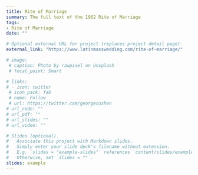 ```yaml
---
title: Rite of Marriage
summary: The full text of the 1962 Rite of Marriage
tags:
- Rite of Marriage
date: ""

# Optional external URL for project (replaces project detail page).
external_link: "https://www.latinmasswedding.com/rite-of-marriage/"

# image:
 # caption: Photo by rawpixel on Unsplash
 # focal_point: Smart

# links:
# - icon: twitter
 # icon_pack: fab
 # name: Follow
 # url: https://twitter.com/georgecushen
# url_code: ""
# url_pdf: ""
# url_slides: ""
# url_video: ""

# Slides (optional).
#   Associate this project with Markdown slides.
#   Simply enter your slide deck's filename without extension.
#   E.g. `slides = "example-slides"` references `content/slides/example-slides.md`.
#   Otherwise, set `slides = ""`.
slides: example
---
```

